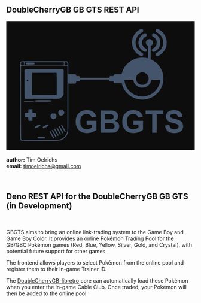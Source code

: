 ## DoubleCherryGB GB GTS REST API

<img src="/img/gbgts.png">

**author:** Tim Oelrichs<br> **email:** timoelrichs@gmail.com<br>

<br>

## Deno REST API for the DoubleCherryGB GB GTS (in Development)

<br>

GBGTS aims to bring an online link-trading system to the Game Boy and Game Boy Color. It provides an online Pokémon Trading Pool for the GB/GBC Pokémon games (Red, Blue, Yellow, Silver, Gold, and Crystal), with potential future support for other games.

The frontend allows players to select Pokémon from the online pool and register them to their in-game Trainer ID.

The [DoubleCherryGB-libretro](https://github.com/TimOelrichs/doublecherryGB-libretro) core can automatically load these Pokémon when you enter the in-game Cable Club. Once traded, your Pokémon will then be added to the online pool.

<br>
<br>
<br>
